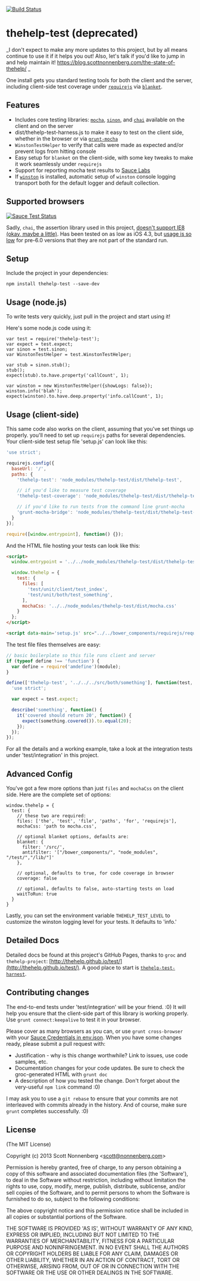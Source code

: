 [![Build Status](https://travis-ci.org/thehelp/test.svg?branch=master)](https://travis-ci.org/thehelp/test)

# thehelp-test (deprecated)

_I don't expect to make any more updates to this project, but by all means continue to use it if it helps you out! Also, let's talk if you'd like to jump in and help maintain it! https://blog.scottnonnenberg.com/the-state-of-thehelp/ _

One install gets you standard testing tools for both the client and the server, including client-side test coverage under [`requirejs`](http://requirejs.org/) via [`blanket`](http://blanketjs.org/).

## Features

* Includes core testing libraries: [`mocha`](http://visionmedia.github.io/mocha/), [`sinon`](http://sinonjs.org/), and [`chai`](http://chaijs.com/) available on the client and on the server
* dist/thehelp-test-harness.js to make it easy to test on the client side, whether in the browser or via [`grunt-mocha`](https://github.com/kmiyashiro/grunt-mocha)
* `WinstonTestHelper` to verify that calls were made as expected and/or prevent logs from hitting console
* Easy setup for `blanket` on the client-side, with some key tweaks to make it work seamlessly under `requirejs`
* Support for reporting mocha test results to [Sauce Labs](https://saucelabs.com)
* If [`winston`](https://github.com/flatiron/winston) is installed, automatic setup of `winston` console logging transport both for the default logger and default collection.

## Supported browsers

[![Sauce Test Status](https://saucelabs.com/browser-matrix/thehelp-test.svg)](https://saucelabs.com)

Sadly, `chai`, the assertion library used in this project, [doesn't support IE8 (okay, maybe a little)](https://github.com/chaijs/chai/issues/124). Has been tested on as low as iOS 4.3, but [usage is so low](http://caniuse.com/usage_table.php) for pre-6.0 versions that they are not part of the standard run.

## Setup

Include the project in your dependencies:

```
npm install thehelp-test --save-dev
```

## Usage (node.js)

To write tests very quickly, just pull in the project and start using it!

Here's some node.js code using it:

```
var test = require('thehelp-test');
var expect = test.expect;
var sinon = test.sinon;
var WinstonTestHelper = test.WinstonTestHelper;

var stub = sinon.stub();
stub();
expect(stub).to.have.property('callCount', 1);

var winston = new WinstonTestHelper({showLogs: false});
winston.info('blah');
expect(winston).to.have.deep.property('info.callCount', 1);
```

## Usage (client-side)

This same code also works on the client, assuming that you've set things up properly. you'll need to set up `requirejs` paths for several dependencies. Your client-side test setup file 'setup.js' can look like this:

```javascript
'use strict';

requirejs.config({
  baseUrl: '/',
  paths: {
    'thehelp-test': 'node_modules/thehelp-test/dist/thehelp-test',

    // if you'd like to measure test coverage
    'thehelp-test-coverage': 'node_modules/thehelp-test/dist/thehelp-test-coverage',

    // if you'd like to run tests from the command line grunt-mocha
    'grunt-mocha-bridge': 'node_modules/thehelp-test/dist/thehelp-test-coverage'
  }
});

require([window.entrypoint], function() {});
```

And the HTML file hosting your tests can look like this:

```html
<script>
  window.entrypoint = '../../node_modules/thehelp-test/dist/thehelp-test-harness';

  window.thehelp = {
    test: {
      files: [
        'test/unit/client/test_index',
        'test/unit/both/test_something',
      ],
      mochaCss: '../../node_modules/thehelp-test/dist/mocha.css'
    }
  };
</script>

<script data-main='setup.js' src="../../bower_components/requirejs/require.js"></script>
```

The test file files themselves are easy:

```javascript
// basic boilerplate so this file runs client and server
if (typeof define !== 'function') {
  var define = require('amdefine')(module);
}

define(['thehelp-test', '../../../src/both/something'], function(test, something) {
  'use strict';

  var expect = test.expect;

  describe('something', function() {
    it('covered should return 20', function() {
      expect(something.covered()).to.equal(20);
    });
  });
});
```

For all the details and a working example, take a look at the integration tests under 'test/integration' in this project.

## Advanced Config

You've got a few more options than just `files` and `mochaCss` on the client side. Here are the complete set of options:

```
window.thehelp = {
  test: {
    // these two are required:
    files: ['the', 'test', 'file', 'paths', 'for', 'requirejs'],
    mochaCss: 'path to mocha.css',

    // optional blanket options, defaults are:
    blanket: {
      filter: '/src/',
      antifilter: '["/bower_components/", "node_modules", "/test/","/lib/"]'
    },

    // optional, defaults to true, for code coverage in browser
    coverage: false

    // optional, defaults to false, auto-starting tests on load
    waitToRun: true
  }
}
```

Lastly, you can set the environment variable `THEHELP_TEST_LEVEL` to customize the winston logging level for your tests. It defaults to 'info.'

## Detailed Docs

Detailed docs be found at this project's GitHub Pages, thanks to `groc` and `thehelp-project`: [http://thehelp.github.io/test/](http://thehelp.github.io/test/). A good place to start is [`thehelp-test-harnest`](http://thehelp.github.io/test/src/client/thehelp-test/harness.html).

## Contributing changes

The end-to-end tests under 'test/integration' will be your friend. :0) It will help you ensure that the client-side part of this library is working properly. Use `grunt connect:keepalive` to test it in your browser.

Please cover as many browsers as you can, or use `grunt cross-browser` with your [Sauce Credentials in env.json](https://github.com/thehelp/client-project). When you have some changes ready, please submit a pull request with:

* Justification - why is this change worthwhile? Link to issues, use code samples, etc.
* Documentation changes for your code updates. Be sure to check the groc-generated HTML with `grunt doc`
* A description of how you tested the change. Don't forget about the very-useful `npm link` command :0)

I may ask you to use a `git rebase` to ensure that your commits are not interleaved with commits already in the history. And of course, make sure `grunt` completes successfully. :0)

## License

(The MIT License)

Copyright (c) 2013 Scott Nonnenberg &lt;scott@nonnenberg.com&gt;

Permission is hereby granted, free of charge, to any person obtaining
a copy of this software and associated documentation files (the
'Software'), to deal in the Software without restriction, including
without limitation the rights to use, copy, modify, merge, publish,
distribute, sublicense, and/or sell copies of the Software, and to
permit persons to whom the Software is furnished to do so, subject to
the following conditions:

The above copyright notice and this permission notice shall be
included in all copies or substantial portions of the Software.

THE SOFTWARE IS PROVIDED 'AS IS', WITHOUT WARRANTY OF ANY KIND,
EXPRESS OR IMPLIED, INCLUDING BUT NOT LIMITED TO THE WARRANTIES OF
MERCHANTABILITY, FITNESS FOR A PARTICULAR PURPOSE AND NONINFRINGEMENT.
IN NO EVENT SHALL THE AUTHORS OR COPYRIGHT HOLDERS BE LIABLE FOR ANY
CLAIM, DAMAGES OR OTHER LIABILITY, WHETHER IN AN ACTION OF CONTRACT,
TORT OR OTHERWISE, ARISING FROM, OUT OF OR IN CONNECTION WITH THE
SOFTWARE OR THE USE OR OTHER DEALINGS IN THE SOFTWARE.
